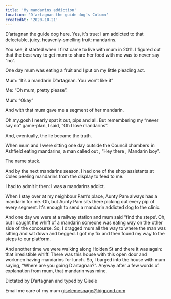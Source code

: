 ```yaml
---
title: 'My mandarins addiction'
location: 'D’artagnan the guide dog’s Column'
createdAt: '2020-10-21'
---
```

D’artagnan the guide dog here. Yes, it’s true: I am addicted to that delectable, juicy, heavenly-smelling fruit: mandarins.

You see, it started when I first came to live with mum in 2011. I figured out that the best way to get mum to share her food with me was to never say “no”.

One day mum was eating a fruit and I put on my little pleading act.

Mum: “It’s a mandarin D’artagnan. You won’t like it”

Me: “Oh mum, pretty please”.

Mum: “Okay”

And with that mum gave me a segment of her mandarin.

Oh.my.gosh I nearly spat it out, pips and all. But remembering my “never say no” game-plan, I said, “Oh I love mandarins”.

And, eventually, the lie became the truth.

When mum and I were sitting one day outside the Council chambers in Ashfield eating mandarins, a man called out , “Hey there , Mandarin boy”.

The name stuck.

And by the next mandarins season, I had one of the shop assistants at Coles peeling mandarins from the display to feed to me.

I had to admit it then: I was a mandarins addict.

When I stay over at my neighbour Pam’s place, Aunty Pam always has a mandarin for me. Oh, but Aunty Pam sits there picking out every pip of every segment. It’s enough to send a mandarin addicted dog to the clinic.

And one day we were at a railway station and mum said “find the steps’. Oh, but I caught the whiff of a mandarin someone was eating way on the other side of the concourse. So, I dragged mum all the way to where the man was sitting and sat down and begged. I got my fix and then found my way to the steps to our platform.

And another time we were walking along Holden St and there it was again: that irresistible whiff. There was this house with this open door and workmen having mandarins for lunch. So, I barged into the house with mum saying, “Where are you going D’artagnan?”. Anyway after a few words of explanation from mum, that mandarin was mine.

Dictated by D’artagnan and typed by Gisele

Email me care of my mum giselemesnage@bigpond.com